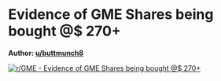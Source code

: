 Evidence of GME Shares being bought @$ 270+
===========================================

**Author: [u/buttmunch8](https://www.reddit.com/user/buttmunch8/)**

[![r/GME - Evidence of GME Shares being bought @$ 270+](https://preview.redd.it/88wwrsngleg61.jpg?width=960&crop=smart&auto=webp&s=977d25cf5e0659f63eb97db6abf845b6311b057f)](https://i.redd.it/88wwrsngleg61.jpg)

